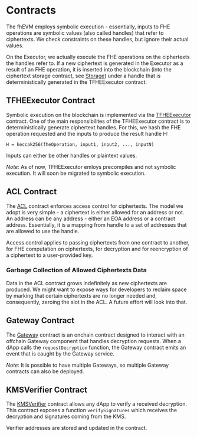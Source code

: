 # Contracts

The fhEVM employs symbolic execution - essentially, inputs to FHE operations are symbolic values (also called handles) that refer to ciphertexts. We check constraints on these handles, but ignore their actual values.

On the Executor, we actually execute the FHE operations on the ciphertexts the handles refer to. If a new ciphertext is generated in the Executor as a result of an FHE operation, it is inserted into the blockchain (into the ciphertext storage contract, see [Storage](storage.md)) under a handle that is deterministically generated in the TFHEExecutor contract.

## TFHEExecutor Contract

Symbolic execution on the blockchain is implemented via the [TFHEExecutor](https://github.com/zama-ai/fhevm/blob/main/lib/TFHEExecutor.sol) contract. One of the main responsibilites of the TFHEExecutor contract is to deterministically generate ciphertext handles. For this, we hash the FHE operation requested and the inputs to produce the result handle H:

```
H = keccak256(fheOperation, input1, input2, ..., inputN)
```

Inputs can either be other handles or plaintext values.

_Note:_ As of now, TFHEExecutor emloys precompiles and not symbolic execution. It will soon be migrated to symbolic execution.

## ACL Contract

The [ACL](https://github.com/zama-ai/fhevm/blob/main/lib/ACL.sol) contract enforces access control for ciphertexts. The model we adopt is very simple - a ciphertext is either allowed for an address or not. An address can be any address - either an EOA address or a contract address. Essentially, it is a mapping from handle to a set of addresses that are allowed to use the handle.

Access control applies to passing ciphertexts from one contract to another, for FHE computation on ciphertexts, for decryption and for reencryption of a ciphertext to a user-provided key.

### Garbage Collection of Allowed Ciphertexts Data

Data in the ACL contract grows indefinitely as new ciphertexts are produced. We might want to expose ways for developers to reclaim space by marking that certain ciphertexts are no longer needed and, consequently, zeroing the slot in the ACL. A future effort will look into that.

## Gateway Contract

The [Gateway](https://github.com/zama-ai/fhevm/blob/main/gateway/GatewayContract.sol) contract is an onchain contract designed to interact with an offchain Gateway component that handles decryption requests. When a dApp calls the `requestDecryption` function, the Gateway contract emits an event that is caught by the Gateway service.

_Note_: It is possible to have multiple Gateways, so multiple Gateway contracts can also be deployed.

## KMSVerifier Contract

The [KMSVerifier](https://github.com/zama-ai/fhevm/blob/main/lib/KMSVerifier.sol) contract allows any dApp to verify a received decryption. This contract exposes a function `verifySignatures` which receives the decryption and signatures coming from the KMS.

Verifier addresses are stored and updated in the contract.

